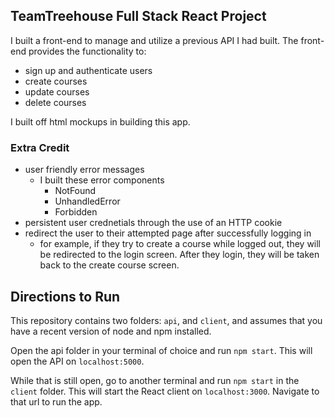 ## TeamTreehouse Full Stack React Project

I built a front-end to manage and utilize a previous API I had built. The front-end provides the functionality to:

- sign up and authenticate users
- create courses
- update courses
- delete courses

I built off html mockups in building this app.

### Extra Credit

- user friendly error messages
  - I built these error components
    - NotFound
    - UnhandledError
    - Forbidden
- persistent user crednetials through the use of an HTTP cookie
- redirect the user to their attempted page after successfully logging in
  - for example, if they try to create a course while logged out, they will be redirected to the login screen. After they login, they will be taken back to the create course screen.

## Directions to Run

This repository contains two folders: `api`, and `client`, and assumes that you have a recent version of node and npm installed.

Open the api folder in your terminal of choice and run `npm start`. This will open the API on `localhost:5000`.

While that is still open, go to another terminal and run `npm start` in the `client` folder. This will start the React client on `localhost:3000`. Navigate to that url to run the app.
